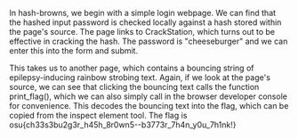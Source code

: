 In hash-browns, we begin with a simple login webpage. We can find that the hashed input password is checked locally against a hash stored within the page's source.
The page links to CrackStation, which turns out to be effective in cracking the hash. The password is "cheeseburger" and we can enter this into the form and submit.

This takes us to another page, which contains a bouncing string of epilepsy-inducing rainbow strobing text. Again, if we look at the page's source, we can see that
clicking the bouncing text calls the function print_flag(), which we can also simply call in the browser developer console for convenience. This decodes the bouncing text
into the flag, which can be copied from the inspect element tool. The flag is osu{ch33s3bu2g3r_h45h_8r0wn5--b3773r_7h4n_y0u_7h1nk!}
